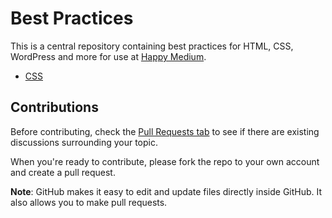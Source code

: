 # Best Practices

This is a central repository containing best practices for HTML, CSS, WordPress and more for use at [Happy Medium](https://itshappymedium.com).

- [CSS](https://github.com/itsahappymedium/best-practices/blob/master/README.md)

## Contributions

Before contributing, check the [Pull Requests tab](https://github.com/itsahappymedium/best-practices/pulls) to see if there are existing discussions surrounding your topic. 

When you're ready to contribute, please fork the repo to your own account and create a pull request.

__Note__: GitHub makes it easy to edit and update files directly inside GitHub. It also allows you to make pull requests. 
